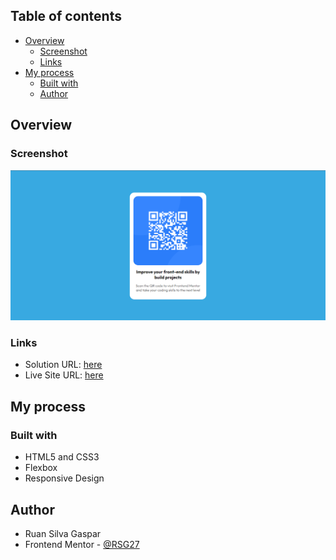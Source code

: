 ## Table of contents

- [Overview](#overview)
  - [Screenshot](#screenshot)
  - [Links](#links)
- [My process](#my-process)
  - [Built with](#built-with)
  - [Author](#author)

## Overview

### Screenshot

![](./screenshot.jpg)

### Links

- Solution URL: [here](https://github.com/RSG27/Qr_Code-Frontend_Mentor)
- Live Site URL: [here](https://ecstatic-ardinghelli-3a3653.netlify.app/)

## My process

### Built with

- HTML5 and CSS3
- Flexbox
- Responsive Design

## Author

- Ruan Silva Gaspar
- Frontend Mentor - [@RSG27](https://www.frontendmentor.io/profile/RSG27)
